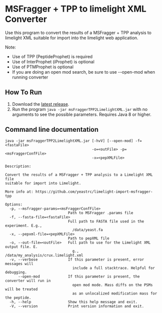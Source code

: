 MSFragger + TPP to limelight XML Converter
=======================================

Use this program to convert the results of a MSFragger + TPP analysis to
limelight XML suitable for import into the limelight web application.

Note:
- Use of TPP (PeptideProphet) is required
- Use of InterProphet (iProphet) is optional
- Use of PTMProphet is optional
- If you are doing an open mod search, be sure to use --open-mod when running converter

How To Run
-------------
1. Download the [latest release](https://github.com/yeastrc/limelight-import-msfragger-tpp/releases).
2. Run the program ``java -jar msFraggerTPP2LimelightXML.jar`` with no arguments to see the possible parameters. Requires Java 8 or higher.

Command line documentation
---------------------------

```
java -jar msFraggerTPP2LimelightXML.jar [-hvV] [--open-mod] -f=<fastaFile>
                                        -o=<outFile> -p=<msFraggerConfFile>
                                        -x=<pepXMLFile>

Description:

Convert the results of a MSFragger + TPP analysis to a Limelight XML file
suitable for import into Limelight.

More info at: https://github.com/yeastrc/limelight-import-msfragger-tpp

Options:
  -p, --msfragger-params=<msFraggerConfFile>
                             Path to MSFragger .params file
  -f, --fasta-file=<fastaFile>
                             Full path to FASTA file used in the experiment. E.g.,
                               /data/yeast.fa
  -x, --pepxml-file=<pepXMLFile>
                             Path to pepXML file
  -o, --out-file=<outFile>   Full path to use for the Limelight XML output file. E.
                               g., /data/my_analysis/crux.limelight.xml
  -v, --verbose              If this parameter is present, error messages will
                               include a full stacktrace. Helpful for debugging.
      --open-mod             If this parameter is present, the converter will run in
                               open mod mode. Mass diffs on the PSMs will be treated
                               as an unlocalized modification mass for the peptide.
  -h, --help                 Show this help message and exit.
  -V, --version              Print version information and exit.
```

